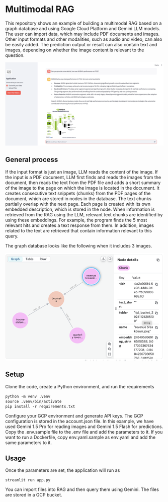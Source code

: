# Multimodal RAG 

This repository shows an example of building a multimodal RAG based on a graph database and using Google Cloud Platform and Gemini LLM models. The user can import data, which may include PDF documents and images. Other input formats and other modalities, such as audio and video, can also be easily added. The prediction output or result can also contain text and images, depending on whether the image content is relevant to the question.

![Multimodal-RAG](docs/images/main.png)

## General process

If the input format is just an image, LLM reads the content of the image. If the input is a PDF document, LLM first finds and reads the images from the document, then reads the text from the PDF file and adds a short summary of the image to the page on which the image is located in the document. It creates consecutive text snippets (chunks) from the PDF pages of the document, which are stored in nodes in the database. The text chunks partially overlap with the next page. Each page is created with its own embedded description, which is stored in the node. When information is retrieved from the RAG using the LLM, relevant text chunks are identified by using these embeddings. For example, the program finds the 5 most relevant hits and creates a text response from them. In addition, images related to the text are retrieved that contain information relevant to this query.

The graph database looks like the following when it includes 3 images.

![Multimodal-RAG](docs/images/database.png)

## Setup

Clone the code, create a Python environment, and run the requirements

```console
python -m venv .venv
source .venv/bin/activate
pip install -r requirements.txt
```

Configure your GCP environment and generate API keys. The GCP configuration is stored in the account.json file. In this example, we have used Gemini 1.5 Pro for reading images and Gemini 1.5 Flash for predictions. Copy the .env.sample file to the .env file and add the parameters to it. If you want to run a Dockerfile, copy env.yaml.sample as env.yaml and add the same parameters to it. 

## Usage
Once the parameters are set, the application will run as

```console
streamlit run app.py
```
You can import files into RAG and then query them using Gemini. The files are stored in a GCP bucket.
